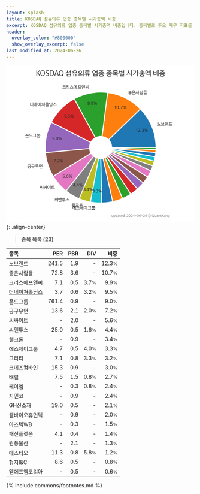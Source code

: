 ```yaml
---
layout: splash
title: KOSDAQ 섬유의류 업종 종목별 시가총액 비중
excerpt: KOSDAQ 섬유의류 업종 종목별 시가총액 비중입니다. 종목별로 주요 재무 지표를 함께 표시합니다.
header:
  overlay_color: "#800000"
  show_overlay_excerpt: false
last_modified_at: 2024-06-26
---
```



![KOSDAQ 섬유의류 업종 종목별 시가총액 비중](/stats/sector/images/kosdaq_업종_섬유의류_종목.png){: .align-center}


> **종목 목록 (23)**<a id="list"></a>

| **종목** | **PER** | **PBR** | **DIV** | **비중** |
| :------- | ------: | ------: | ------: | -------: |
| 노브랜드 | 241.5 | 1.9 | - | 12.3<small>%</small> |
| 좋은사람들 | 72.8 | 3.6 | - | 10.7<small>%</small> |
| 크리스에프앤씨 | 7.1 | 0.5 | 3.7<small>%</small> | 9.9<small>%</small> |
| [더네이쳐홀딩스](/298540/) | 3.7 | 0.6 | 3.2<small>%</small> | 9.5<small>%</small> |
| 폰드그룹 | 761.4 | 0.9 | - | 9.0<small>%</small> |
| 공구우먼 | 13.6 | 2.1 | 2.0<small>%</small> | 7.2<small>%</small> |
| 씨싸이트 | - | 2.0 | - | 5.6<small>%</small> |
| 씨앤투스 | 25.0 | 0.5 | 1.6<small>%</small> | 4.4<small>%</small> |
| 웰크론 | - | 0.9 | - | 3.4<small>%</small> |
| 에스제이그룹 | 4.7 | 0.5 | 4.0<small>%</small> | 3.3<small>%</small> |
| 그리티 | 7.1 | 0.8 | 3.3<small>%</small> | 3.2<small>%</small> |
| 코데즈컴바인 | 15.3 | 0.9 | - | 3.0<small>%</small> |
| 배럴 | 7.5 | 1.5 | 0.8<small>%</small> | 2.7<small>%</small> |
| 케이엠 | - | 0.3 | 0.8<small>%</small> | 2.4<small>%</small> |
| 지엔코 | - | 0.9 | - | 2.4<small>%</small> |
| GH신소재 | 19.0 | 0.5 | - | 2.1<small>%</small> |
| 셀바이오휴먼텍 | - | 0.9 | - | 2.0<small>%</small> |
| 아즈텍WB | - | 0.3 | - | 1.5<small>%</small> |
| 패션플랫폼 | 4.1 | 0.4 | - | 1.4<small>%</small> |
| 원풍물산 | - | 2.1 | - | 1.3<small>%</small> |
| 에스티오 | 11.3 | 0.8 | 5.8<small>%</small> | 1.2<small>%</small> |
| 형지I&C | 8.6 | 0.5 | - | 0.8<small>%</small> |
| 엠에프엠코리아 | - | 0.5 | - | 0.6<small>%</small> |

{% include commons/footnotes.md %}